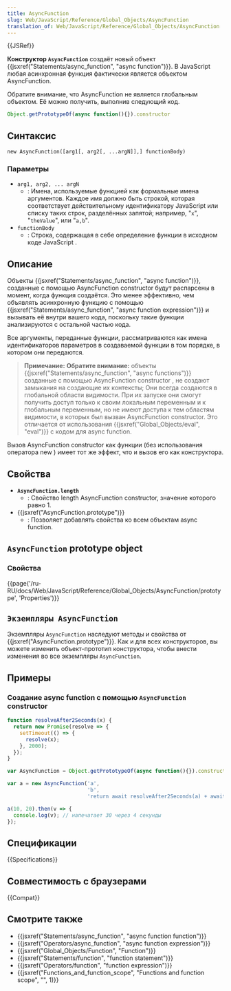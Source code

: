 ```yaml
---
title: AsyncFunction
slug: Web/JavaScript/Reference/Global_Objects/AsyncFunction
translation_of: Web/JavaScript/Reference/Global_Objects/AsyncFunction
---
```


{{JSRef}}

**Конструктор `AsyncFunction`** создаёт новый объект {{jsxref("Statements/async_function", "async function")}}. В JavaScript любая асинхронная функция фактически является объектом AsyncFunction.

Обратите внимание, что AsyncFunction не является глобальным объектом. Её можно получить, выполнив следующий код.

```js
Object.getPrototypeOf(async function(){}).constructor
```

## Синтаксис

```
new AsyncFunction([arg1[, arg2[, ...argN]],] functionBody)
```

### Параметры

- `arg1, arg2, ... argN`
  - : Имена, используемые функцией как формальные имена аргументов. Каждое имя должно быть строкой, которая соответствует действительному идентификатору JavaScript или списку таких строк, разделённых запятой; например, "`x`", "`theValue`", или "`a,b`".
- `functionBody`
  - : Строка, содержащая в себе определение функции в исходном коде JavaScript .

## Описание

Объекты {{jsxref("Statements/async_function", "async function")}}, созданные с помощью AsyncFunction constructor будут распарсены в момент, когда функция создаётся. Это менее эффективно, чем объявлять асинхронную функцию с помощью {{jsxref("Statements/async_function", "async function expression")}} и вызывать её внутри вашего кода, поскольку такие функции анализируются с остальной частью кода.

Все аргументы, переданные функции, рассматриваются как имена идентификаторов параметров в создаваемой функции в том порядке, в котором они передаются.

> **Примечание:** **Обратите внимание:** объекты {{jsxref("Statements/async_function", "async functions")}} созданные с помощью AsyncFunction constructor , не создают замыкания на создающие их контексты; Они всегда создаются в глобальной области видимости. При их запуске они смогут получить доступ только к своим локальным переменным и к глобальным переменным, но не имеют доступа к тем областям видимости, в которых был вызван AsyncFunction constructor. Это отличается от использования {{jsxref("Global_Objects/eval", "eval")}} с кодом для async function.

Вызов AsyncFunction constructor как функции (без использования оператора new ) имеет тот же эффект, что и вызов его как конструктора.

## Свойства

- **`AsyncFunction.length`**
  - : Свойство length AsyncFunction constructor, значение которого равно 1.
- {{jsxref("AsyncFunction.prototype")}}
  - : Позволяет добавлять свойства ко всем объектам async function.

## `AsyncFunction` prototype object

### Свойства

{{page('/ru-RU/docs/Web/JavaScript/Reference/Global_Objects/AsyncFunction/prototype', 'Properties')}}

## `Экземпляры AsyncFunction`

Экземпляры `AsyncFunction` наследуют методы и свойства от {{jsxref("AsyncFunction.prototype")}}. Как и для всех конструкторов, вы можете изменить объект-прототип конструктора, чтобы внести изменения во все экземпляры `AsyncFunction`.

## Примеры

### Создание async function с помощью `AsyncFunction` constructor

```js
function resolveAfter2Seconds(x) {
  return new Promise(resolve => {
    setTimeout(() => {
      resolve(x);
    }, 2000);
  });
}

var AsyncFunction = Object.getPrototypeOf(async function(){}).constructor

var a = new AsyncFunction('a',
                          'b',
                          'return await resolveAfter2Seconds(a) + await resolveAfter2Seconds(b);');

a(10, 20).then(v => {
  console.log(v); // напечатает 30 через 4 секунды
});
```

## Спецификации

{{Specifications}}

## Совместимость с браузерами

{{Compat}}

## Смотрите также

- {{jsxref("Statements/async_function", "async function function")}}
- {{jsxref("Operators/async_function", "async function expression")}}
- {{jsxref("Global_Objects/Function", "Function")}}
- {{jsxref("Statements/function", "function statement")}}
- {{jsxref("Operators/function", "function expression")}}
- {{jsxref("Functions_and_function_scope", "Functions and function scope", "", 1)}}
